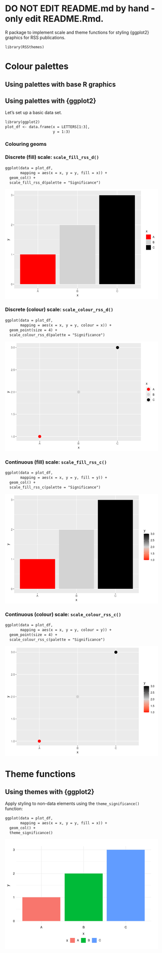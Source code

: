 # DO NOT EDIT README.md by hand - only edit README.Rmd.

R package to implement scale and theme functions for styling {ggplot2}
graphics for RSS publications.

    library(RSSthemes)

# Colour palettes

## Using palettes with base R graphics

## Using palettes with {ggplot2}

Let’s set up a basic data set.

    library(ggplot2)
    plot_df <- data.frame(x = LETTERS[1:3],
                          y = 1:3) 

### Colouring geoms

### Discrete (fill) scale: `scale_fill_rss_d()`

    ggplot(data = plot_df,
           mapping = aes(x = x, y = y, fill = x)) +
      geom_col() +
      scale_fill_rss_d(palette = "Significance")

![](README_files/figure-markdown_strict/fill-d-1.png)

### Discrete (colour) scale: `scale_colour_rss_d()`

    ggplot(data = plot_df,
           mapping = aes(x = x, y = y, colour = x)) +
      geom_point(size = 4) +
      scale_colour_rss_d(palette = "Significance")

![](README_files/figure-markdown_strict/col-d-1.png)

### Continuous (fill) scale: `scale_fill_rss_c()`

    ggplot(data = plot_df,
           mapping = aes(x = x, y = y, fill = y)) +
      geom_col() +
      scale_fill_rss_c(palette = "Significance")

![](README_files/figure-markdown_strict/fill-c-1.png)

### Continuous (colour) scale: `scale_colour_rss_c()`

    ggplot(data = plot_df,
           mapping = aes(x = x, y = y, colour = y)) +
      geom_point(size = 4) +
      scale_colour_rss_c(palette = "Significance")

![](README_files/figure-markdown_strict/col-c-1.png)

# Theme functions

## Using themes with {ggplot2}

Apply styling to non-data elements using the `theme_significance()`
function:

    ggplot(data = plot_df,
           mapping = aes(x = x, y = y, fill = x)) +
      geom_col() +
      theme_significance()

![](README_files/figure-markdown_strict/theme-sig-1.png)
